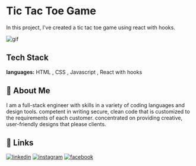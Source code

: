 # Tic Tac Toe Game

In this project, I've created a tic tac toe game using react with hooks.


![gif](https://i.postimg.cc/Bb45CCcQ/React-App.gif?raw=true)
## Tech Stack

**languages:** HTML , CSS , Javascript , React with hooks
## 🚀 About Me
I am a full-stack engineer with skills in a variety of coding languages and design tools. competent in writing secure, clean code that is customized to the requirements of each customer. concentrated on providing creative, user-friendly designs that please clients.


## 🔗 Links
[![linkedin](https://img.shields.io/badge/linkedin-0A66C2?style=for-the-badge&logo=linkedin&logoColor=white)](https://www.linkedin.com/in/mazenelhamy/)
[![instagram](https://img.shields.io/badge/instagram-bc2a8d?style=for-the-badge&logo=instagram&logoColor=white)](https://www.instagram.com/mazenelhamy/)
[![facebook](https://img.shields.io/badge/facebook-3b5998?style=for-the-badge&logo=facebook&logoColor=white)](https://www.facebook.com/mazen.elhamy.39/)

